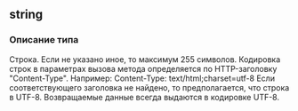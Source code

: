 ## string
### Описание типа
Строка.
Если не указано иное, то максимум 255 символов.
Кодировка строк в параметрах вызова метода определяется по HTTP-заголовку "Content-Type". Например:
Content-Type: text/html;charset=utf-8
Если соответствующего заголовка не найдено, то предполагается, что строка в UTF-8.
Возвращаемые данные всегда выдаются в кодировке UTF-8.
